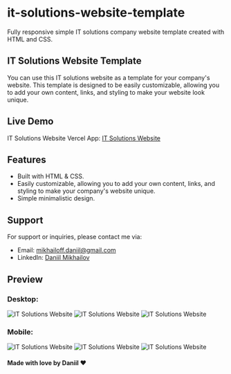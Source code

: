 # it-solutions-website-template
Fully responsive simple IT solutions company website template created with HTML and CSS.

## IT Solutions Website Template
You can use this IT solutions website as a template for your company's website. This template is designed to be easily customizable, allowing you to add your own content, links, and styling to make your website look unique.

## Live Demo
IT Solutions Website Vercel App: [IT Solutions Website](https://it-solutions-website.vercel.app/)

## Features
- Built with HTML & CSS.
- Easily customizable, allowing you to add your own content, links, and styling to make your company's website unique.
- Simple minimalistic design.

## Support
For support or inquiries, please contact me via:
- Email: mikhailoff.daniil@gmail.com
- LinkedIn: [Daniil Mikhailov](https://www.linkedin.com/in/daniilmikhailov/)

## Preview
### Desktop:
![IT Solutions Website](https://github.com/dnlmkhlv/it-solutions-website/blob/5e7a15fa6cd2a1f0b33e632ee5b749f8c18541fa/preview/preview1.png)
![IT Solutions Website](https://github.com/dnlmkhlv/it-solutions-website/blob/5e7a15fa6cd2a1f0b33e632ee5b749f8c18541fa/preview/preview2.png)
![IT Solutions Website](https://github.com/dnlmkhlv/it-solutions-website/blob/5e7a15fa6cd2a1f0b33e632ee5b749f8c18541fa/preview/preview3.png)

### Mobile:
![IT Solutions Website](https://github.com/dnlmkhlv/it-solutions-website/blob/5e7a15fa6cd2a1f0b33e632ee5b749f8c18541fa/preview/preview4.png)
![IT Solutions Website](https://github.com/dnlmkhlv/it-solutions-website/blob/5e7a15fa6cd2a1f0b33e632ee5b749f8c18541fa/preview/preview5.png)
![IT Solutions Website](https://github.com/dnlmkhlv/it-solutions-website/blob/5e7a15fa6cd2a1f0b33e632ee5b749f8c18541fa/preview/preview6.png)

#### Made with love by Daniil ❤️
